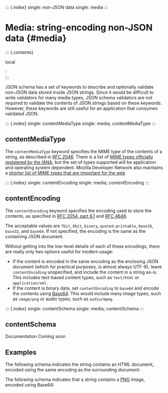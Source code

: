 ::: {.index}
single: non-JSON data single: media
:::

Media: string-encoding non-JSON data {#media}
====================================

::: {.contents}

local

:   
:::

JSON schema has a set of keywords to describe and optionally validate
non-JSON data stored inside JSON strings. Since it would be difficult to
write validators for many media types, JSON schema validators are not
required to validate the contents of JSON strings based on these
keywords. However, these keywords are still useful for an application
that consumes validated JSON.

::: {.index}
single: contentMediaType single: media; contentMediaType
:::

contentMediaType
----------------

The `contentMediaType` keyword specifies the MIME type of the contents
of a string, as described in [RFC
2046](https://tools.ietf.org/html/rfc2046). There is a list of [MIME
types officially registered by the
IANA](http://www.iana.org/assignments/media-types/media-types.xhtml),
but the set of types supported will be application and operating system
dependent. Mozilla Developer Network also maintains a [shorter list of
MIME types that are important for the
web](https://developer.mozilla.org/en-US/docs/Web/HTTP/Basics_of_HTTP/MIME_types/Complete_list_of_MIME_types)

::: {.index}
single: contentEncoding single: media; contentEncoding
:::

contentEncoding
---------------

The `contentEncoding` keyword specifies the encoding used to store the
contents, as specified in [RFC 2054, part
6.1](https://tools.ietf.org/html/rfc2045) and [RFC
4648](https://datatracker.ietf.org/doc/html/rfc4648).

The acceptable values are `7bit`, `8bit`, `binary`, `quoted-printable`,
`base16`, `base32`, and `base64`. If not specified, the encoding is the
same as the containing JSON document.

Without getting into the low-level details of each of these encodings,
there are really only two options useful for modern usage:

-   If the content is encoded in the same encoding as the enclosing JSON
    document (which for practical purposes, is almost always UTF-8),
    leave `contentEncoding` unspecified, and include the content in a
    string as-is. This includes text-based content types, such as
    `text/html` or `application/xml`.
-   If the content is binary data, set `contentEncoding` to `base64` and
    encode the contents using
    [Base64](https://tools.ietf.org/html/rfc4648). This would include
    many image types, such as `image/png` or audio types, such as
    `audio/mpeg`.

::: {.index}
single: contentSchema single: media; contentSchema
:::

contentSchema
-------------

Documentation Coming soon

Examples
--------

The following schema indicates the string contains an HTML document,
encoded using the same encoding as the surrounding document:

The following schema indicates that a string contains a
[PNG](https://libpng.org) image, encoded using Base64:
